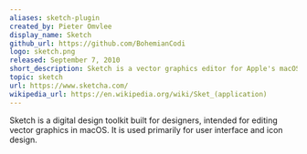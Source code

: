 ```yaml
---
aliases: sketch-plugin
created_by: Pieter Omvlee
display_name: Sketch
github_url: https://github.com/BohemianCodi
logo: sketch.png
released: September 7, 2010
short_description: Sketch is a vector graphics editor for Apple's macOS, used primarily for user interface and icon design.
topic: sketch
url: https://www.sketcha.com/
wikipedia_url: https://en.wikipedia.org/wiki/Sket_(application)
---
```

Sketch is a digital design toolkit built for designers, intended for editing vector graphics in macOS. It is used primarily for user interface and icon design.
